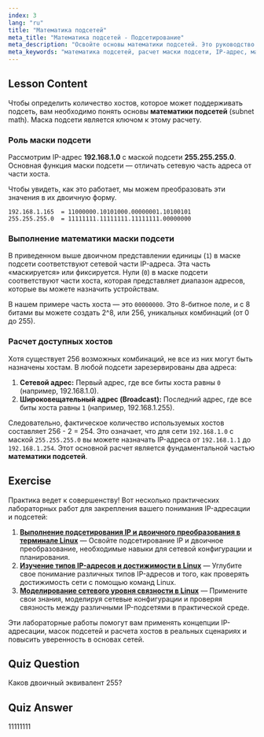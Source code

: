 ```yaml
---
index: 3
lang: "ru"
title: "Математика подсетей"
meta_title: "Математика подсетей - Подсетирование"
meta_description: "Освойте основы математики подсетей. Это руководство объясняет, как выполнять расчеты маски подсети для определения количества доступных хостов в вашей сети. Изучите основные концепции IP-адресации и двоичной системы для сетей Linux."
meta_keywords: "математика подсетей, расчет маски подсети, IP-адрес, маска подсети, сетевые хосты, двоичная система, сети Linux, расчет хостов, руководство для начинающих"
---
```


## Lesson Content

Чтобы определить количество хостов, которое может поддерживать подсеть, вам необходимо понять основы **математики подсетей** (subnet math). Маска подсети является ключом к этому расчету.

### Роль маски подсети

Рассмотрим IP-адрес **192.168.1.0** с маской подсети **255.255.255.0**. Основная функция маски подсети — отличать сетевую часть адреса от части хоста.

Чтобы увидеть, как это работает, мы можем преобразовать эти значения в их двоичную форму.

```
192.168.1.165  = 11000000.10101000.00000001.10100101
255.255.255.0  = 11111111.11111111.11111111.00000000
```

### Выполнение математики маски подсети

В приведенном выше двоичном представлении единицы (`1`) в маске подсети соответствуют сетевой части IP-адреса. Эта часть «маскируется» или фиксируется. Нули (`0`) в маске подсети соответствуют части хоста, которая представляет диапазон адресов, которые вы можете назначить устройствам.

В нашем примере часть хоста — это `00000000`. Это 8-битное поле, и с 8 битами вы можете создать 2^8, или 256, уникальных комбинаций (от 0 до 255).

### Расчет доступных хостов

Хотя существует 256 возможных комбинаций, не все из них могут быть назначены хостам. В любой подсети зарезервированы два адреса:

1. **Сетевой адрес:** Первый адрес, где все биты хоста равны `0` (например, 192.168.1.0).
2. **Широковещательный адрес (Broadcast):** Последний адрес, где все биты хоста равны `1` (например, 192.168.1.255).

Следовательно, фактическое количество используемых хостов составляет 256 - 2 = 254. Это означает, что для сети `192.168.1.0` с маской `255.255.255.0` вы можете назначать IP-адреса от `192.168.1.1` до `192.168.1.254`. Этот основной расчет является фундаментальной частью **математики подсетей**.

## Exercise

Практика ведет к совершенству! Вот несколько практических лабораторных работ для закрепления вашего понимания IP-адресации и подсетей:

1. **[Выполнение подсетирования IP и двоичного преобразования в терминале Linux](https://labex.io/ru/labs/comptia-perform-ip-subnetting-and-binary-conversion-in-the-linux-terminal-592782)** — Освойте подсетирование IP и двоичное преобразование, необходимые навыки для сетевой конфигурации и планирования.
2. **[Изучение типов IP-адресов и достижимости в Linux](https://labex.io/ru/labs/comptia-explore-ip-address-types-and-reachability-in-linux-592780)** — Углубите свое понимание различных типов IP-адресов и того, как проверять достижимость сети с помощью команд Linux.
3. **[Моделирование сетевого уровня связности в Linux](https://labex.io/ru/labs/comptia-simulate-network-layer-connectivity-in-linux-592752)** — Примените свои знания, моделируя сетевые конфигурации и проверяя связность между различными IP-подсетями в практической среде.

Эти лабораторные работы помогут вам применять концепции IP-адресации, масок подсетей и расчета хостов в реальных сценариях и повысить уверенность в основах сетей.

## Quiz Question

Каков двоичный эквивалент 255?

## Quiz Answer

11111111
